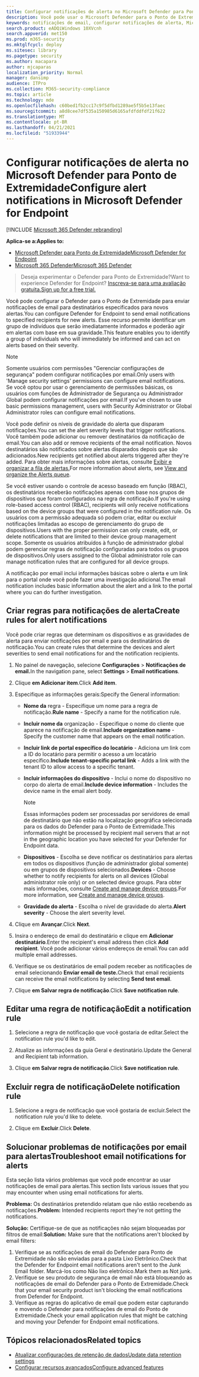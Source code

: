 ```yaml
---
title: Configurar notificações de alerta no Microsoft Defender para Ponto de Extremidade
description: Você pode usar o Microsoft Defender para o Ponto de Extremidade para configurar as configurações de notificação de email para alertas de segurança, com base na gravidade e em outros critérios.
keywords: notificações de email, configurar notificações de alerta, Microsoft Defender para Ponto de Extremidade, Notificações do Microsoft Defender para Ponto de Extremidade, Alertas do Microsoft Defender para Ponto de Extremidade, windows 10 enterprise, windows 10 education
search.product: eADQiWindows 10XVcnh
search.appverid: met150
ms.prod: m365-security
ms.mktglfcycl: deploy
ms.sitesec: library
ms.pagetype: security
ms.author: macapara
author: mjcaparas
localization_priority: Normal
manager: dansimp
audience: ITPro
ms.collection: M365-security-compliance
ms.topic: article
ms.technology: mde
ms.openlocfilehash: c60bed1fb2cc17c9f5dfbd1289ae5f5b5e13faec
ms.sourcegitcommit: a8d8cee7df535a150985d6165afdfddfdf21f622
ms.translationtype: MT
ms.contentlocale: pt-BR
ms.lasthandoff: 04/21/2021
ms.locfileid: "51933944"
---
```

# <a name="configure-alert-notifications-in-microsoft-defender-for-endpoint"></a><span data-ttu-id="ceaa1-104">Configurar notificações de alerta no Microsoft Defender para Ponto de Extremidade</span><span class="sxs-lookup"><span data-stu-id="ceaa1-104">Configure alert notifications in Microsoft Defender for Endpoint</span></span>

[!INCLUDE [Microsoft 365 Defender rebranding](../../includes/microsoft-defender.md)]

<span data-ttu-id="ceaa1-105">**Aplica-se a:**</span><span class="sxs-lookup"><span data-stu-id="ceaa1-105">**Applies to:**</span></span>
- [<span data-ttu-id="ceaa1-106">Microsoft Defender para Ponto de Extremidade</span><span class="sxs-lookup"><span data-stu-id="ceaa1-106">Microsoft Defender for Endpoint</span></span>](https://go.microsoft.com/fwlink/p/?linkid=2154037)
- [<span data-ttu-id="ceaa1-107">Microsoft 365 Defender</span><span class="sxs-lookup"><span data-stu-id="ceaa1-107">Microsoft 365 Defender</span></span>](https://go.microsoft.com/fwlink/?linkid=2118804)

><span data-ttu-id="ceaa1-108">Deseja experimentar o Defender para Ponto de Extremidade?</span><span class="sxs-lookup"><span data-stu-id="ceaa1-108">Want to experience Defender for Endpoint?</span></span> [<span data-ttu-id="ceaa1-109">Inscreva-se para uma avaliação gratuita.</span><span class="sxs-lookup"><span data-stu-id="ceaa1-109">Sign up for a free trial.</span></span>](https://www.microsoft.com/microsoft-365/windows/microsoft-defender-atp?ocid=docs-wdatp-emailconfig-abovefoldlink)

<span data-ttu-id="ceaa1-110">Você pode configurar o Defender para o Ponto de Extremidade para enviar notificações de email para destinatários especificados para novos alertas.</span><span class="sxs-lookup"><span data-stu-id="ceaa1-110">You can configure Defender for Endpoint to send email notifications to specified recipients for new alerts.</span></span> <span data-ttu-id="ceaa1-111">Esse recurso permite identificar um grupo de indivíduos que serão imediatamente informados e poderão agir em alertas com base em sua gravidade.</span><span class="sxs-lookup"><span data-stu-id="ceaa1-111">This feature enables you to identify a group of individuals who will immediately be informed and can act on alerts based on their severity.</span></span>

> [!NOTE]
> <span data-ttu-id="ceaa1-112">Somente usuários com permissões "Gerenciar configurações de segurança" podem configurar notificações por email.</span><span class="sxs-lookup"><span data-stu-id="ceaa1-112">Only users with 'Manage security settings' permissions can configure email notifications.</span></span> <span data-ttu-id="ceaa1-113">Se você optou por usar o gerenciamento de permissões básicas, os usuários com funções de Administrador de Segurança ou Administrador Global podem configurar notificações por email.</span><span class="sxs-lookup"><span data-stu-id="ceaa1-113">If you've chosen to use basic permissions management, users with Security Administrator or Global Administrator roles can configure email notifications.</span></span>

<span data-ttu-id="ceaa1-114">Você pode definir os níveis de gravidade do alerta que disparam notificações.</span><span class="sxs-lookup"><span data-stu-id="ceaa1-114">You can set the alert severity levels that trigger notifications.</span></span> <span data-ttu-id="ceaa1-115">Você também pode adicionar ou remover destinatários da notificação de email.</span><span class="sxs-lookup"><span data-stu-id="ceaa1-115">You can also add or remove recipients of the email notification.</span></span> <span data-ttu-id="ceaa1-116">Novos destinatários são notificados sobre alertas disparados depois que são adicionados.</span><span class="sxs-lookup"><span data-stu-id="ceaa1-116">New recipients get notified about alerts triggered after they're added.</span></span> <span data-ttu-id="ceaa1-117">Para obter mais informações sobre alertas, consulte [Exibir e organizar a fila de alertas.](alerts-queue.md)</span><span class="sxs-lookup"><span data-stu-id="ceaa1-117">For more information about alerts, see [View and organize the Alerts queue](alerts-queue.md).</span></span>

<span data-ttu-id="ceaa1-118">Se você estiver usando o controle de acesso baseado em função (RBAC), os destinatários receberão notificações apenas com base nos grupos de dispositivos que foram configurados na regra de notificação.</span><span class="sxs-lookup"><span data-stu-id="ceaa1-118">If you're using role-based access control (RBAC), recipients will only receive notifications based on the device groups that were configured in the notification rule.</span></span>
<span data-ttu-id="ceaa1-119">Os usuários com a permissão adequada só podem criar, editar ou excluir notificações limitadas ao escopo de gerenciamento do grupo de dispositivos.</span><span class="sxs-lookup"><span data-stu-id="ceaa1-119">Users with the proper permission can only create, edit, or delete notifications that are limited to their device group management scope.</span></span>
<span data-ttu-id="ceaa1-120">Somente os usuários atribuídos à função de administrador global podem gerenciar regras de notificação configuradas para todos os grupos de dispositivos.</span><span class="sxs-lookup"><span data-stu-id="ceaa1-120">Only users assigned to the Global administrator role can manage notification rules that are configured for all device groups.</span></span>

<span data-ttu-id="ceaa1-121">A notificação por email inclui informações básicas sobre o alerta e um link para o portal onde você pode fazer uma investigação adicional.</span><span class="sxs-lookup"><span data-stu-id="ceaa1-121">The email notification includes basic information about the alert and a link to the portal where you can do further investigation.</span></span>


## <a name="create-rules-for-alert-notifications"></a><span data-ttu-id="ceaa1-122">Criar regras para notificações de alerta</span><span class="sxs-lookup"><span data-stu-id="ceaa1-122">Create rules for alert notifications</span></span>
<span data-ttu-id="ceaa1-123">Você pode criar regras que determinam os dispositivos e as gravidades de alerta para enviar notificações por email e para os destinatários de notificação.</span><span class="sxs-lookup"><span data-stu-id="ceaa1-123">You can create rules that determine the devices and alert severities to send email notifications for and the notification recipients.</span></span>


1. <span data-ttu-id="ceaa1-124">No painel de navegação, selecione **Configurações**  >  **Notificações de email.**</span><span class="sxs-lookup"><span data-stu-id="ceaa1-124">In the navigation pane, select **Settings** > **Email notifications**.</span></span>

2. <span data-ttu-id="ceaa1-125">Clique **em Adicionar item**.</span><span class="sxs-lookup"><span data-stu-id="ceaa1-125">Click **Add item**.</span></span>

3. <span data-ttu-id="ceaa1-126">Especifique as informações gerais:</span><span class="sxs-lookup"><span data-stu-id="ceaa1-126">Specify the General information:</span></span>
    - <span data-ttu-id="ceaa1-127">**Nome da** regra - Especifique um nome para a regra de notificação.</span><span class="sxs-lookup"><span data-stu-id="ceaa1-127">**Rule name** - Specify a name for the notification rule.</span></span>
    - <span data-ttu-id="ceaa1-128">**Incluir nome da** organização - Especifique o nome do cliente que aparece na notificação de email.</span><span class="sxs-lookup"><span data-stu-id="ceaa1-128">**Include organization name** - Specify the customer name that appears on the email notification.</span></span>
    - <span data-ttu-id="ceaa1-129">**Incluir link de portal específico do locatário** - Adiciona um link com a ID do locatário para permitir o acesso a um locatário específico.</span><span class="sxs-lookup"><span data-stu-id="ceaa1-129">**Include tenant-specific portal link** - Adds a link with the tenant ID to allow access to a specific tenant.</span></span>
    - <span data-ttu-id="ceaa1-130">**Incluir informações do dispositivo** - Inclui o nome do dispositivo no corpo do alerta de email.</span><span class="sxs-lookup"><span data-stu-id="ceaa1-130">**Include device information** - Includes the device name in the email alert body.</span></span>
    
        >[!NOTE]
        > <span data-ttu-id="ceaa1-131">Essas informações podem ser processadas por servidores de email de destinatário que não estão na localização geográfica selecionada para os dados do Defender para o Ponto de Extremidade.</span><span class="sxs-lookup"><span data-stu-id="ceaa1-131">This information might be processed by recipient mail servers that ar not in the geographic location you have selected for your Defender for Endpoint data.</span></span>

    - <span data-ttu-id="ceaa1-132">**Dispositivos** - Escolha se deve notificar os destinatários para alertas em todos os dispositivos (função de administrador global somente) ou em grupos de dispositivos selecionados.</span><span class="sxs-lookup"><span data-stu-id="ceaa1-132">**Devices** - Choose whether to notify recipients for alerts on all devices (Global administrator role only) or on selected device groups.</span></span> <span data-ttu-id="ceaa1-133">Para obter mais informações, consulte [Create and manage device groups](machine-groups.md).</span><span class="sxs-lookup"><span data-stu-id="ceaa1-133">For more information, see [Create and manage device groups](machine-groups.md).</span></span>
    - <span data-ttu-id="ceaa1-134">**Gravidade do alerta** - Escolha o nível de gravidade do alerta.</span><span class="sxs-lookup"><span data-stu-id="ceaa1-134">**Alert severity** - Choose the alert severity level.</span></span>

4. <span data-ttu-id="ceaa1-135">Clique em **Avançar**.</span><span class="sxs-lookup"><span data-stu-id="ceaa1-135">Click **Next**.</span></span>
    
5. <span data-ttu-id="ceaa1-136">Insira o endereço de email do destinatário e clique em **Adicionar destinatário**.</span><span class="sxs-lookup"><span data-stu-id="ceaa1-136">Enter the recipient's email address then click **Add recipient**.</span></span> <span data-ttu-id="ceaa1-137">Você pode adicionar vários endereços de email.</span><span class="sxs-lookup"><span data-stu-id="ceaa1-137">You can add multiple email addresses.</span></span>

6. <span data-ttu-id="ceaa1-138">Verifique se os destinatários de email podem receber as notificações de email selecionando **Enviar email de teste.**</span><span class="sxs-lookup"><span data-stu-id="ceaa1-138">Check that email recipients can receive the email notifications by selecting **Send test email**.</span></span>

7. <span data-ttu-id="ceaa1-139">Clique **em Salvar regra de notificação**.</span><span class="sxs-lookup"><span data-stu-id="ceaa1-139">Click **Save notification rule**.</span></span>

## <a name="edit-a-notification-rule"></a><span data-ttu-id="ceaa1-140">Editar uma regra de notificação</span><span class="sxs-lookup"><span data-stu-id="ceaa1-140">Edit a notification rule</span></span>
1. <span data-ttu-id="ceaa1-141">Selecione a regra de notificação que você gostaria de editar.</span><span class="sxs-lookup"><span data-stu-id="ceaa1-141">Select the notification rule you'd like to edit.</span></span>

2. <span data-ttu-id="ceaa1-142">Atualize as informações da guia Geral e destinatário.</span><span class="sxs-lookup"><span data-stu-id="ceaa1-142">Update the General and Recipient tab information.</span></span>

3. <span data-ttu-id="ceaa1-143">Clique **em Salvar regra de notificação**.</span><span class="sxs-lookup"><span data-stu-id="ceaa1-143">Click **Save notification rule**.</span></span>


## <a name="delete-notification-rule"></a><span data-ttu-id="ceaa1-144">Excluir regra de notificação</span><span class="sxs-lookup"><span data-stu-id="ceaa1-144">Delete notification rule</span></span>

1. <span data-ttu-id="ceaa1-145">Selecione a regra de notificação que você gostaria de excluir.</span><span class="sxs-lookup"><span data-stu-id="ceaa1-145">Select the notification rule you'd like to delete.</span></span>

2. <span data-ttu-id="ceaa1-146">Clique em **Excluir**.</span><span class="sxs-lookup"><span data-stu-id="ceaa1-146">Click **Delete**.</span></span>


## <a name="troubleshoot-email-notifications-for-alerts"></a><span data-ttu-id="ceaa1-147">Solucionar problemas de notificações por email para alertas</span><span class="sxs-lookup"><span data-stu-id="ceaa1-147">Troubleshoot email notifications for alerts</span></span>
<span data-ttu-id="ceaa1-148">Esta seção lista vários problemas que você pode encontrar ao usar notificações de email para alertas.</span><span class="sxs-lookup"><span data-stu-id="ceaa1-148">This section lists various issues that you may encounter when using email notifications for alerts.</span></span>

<span data-ttu-id="ceaa1-149">**Problema:** Os destinatários pretendido relatam que não estão recebendo as notificações.</span><span class="sxs-lookup"><span data-stu-id="ceaa1-149">**Problem:** Intended recipients report they're not getting the notifications.</span></span>

<span data-ttu-id="ceaa1-150">**Solução:** Certifique-se de que as notificações não sejam bloqueadas por filtros de email:</span><span class="sxs-lookup"><span data-stu-id="ceaa1-150">**Solution:** Make sure that the notifications aren't blocked by email filters:</span></span>

1. <span data-ttu-id="ceaa1-151">Verifique se as notificações de email do Defender para Ponto de Extremidade não são enviadas para a pasta Lixo Eletrônico.</span><span class="sxs-lookup"><span data-stu-id="ceaa1-151">Check that the Defender for Endpoint email notifications aren't sent to the Junk Email folder.</span></span> <span data-ttu-id="ceaa1-152">Marcá-los como Não lixo eletrônico.</span><span class="sxs-lookup"><span data-stu-id="ceaa1-152">Mark them as Not junk.</span></span>
2. <span data-ttu-id="ceaa1-153">Verifique se seu produto de segurança de email não está bloqueando as notificações de email do Defender para o Ponto de Extremidade.</span><span class="sxs-lookup"><span data-stu-id="ceaa1-153">Check that your email security product isn't blocking the email notifications from Defender for Endpoint.</span></span>
3. <span data-ttu-id="ceaa1-154">Verifique as regras do aplicativo de email que podem estar capturando e movendo o Defender para notificações de email do Ponto de Extremidade.</span><span class="sxs-lookup"><span data-stu-id="ceaa1-154">Check your email application rules that might be catching and moving your Defender for Endpoint email notifications.</span></span>

## <a name="related-topics"></a><span data-ttu-id="ceaa1-155">Tópicos relacionados</span><span class="sxs-lookup"><span data-stu-id="ceaa1-155">Related topics</span></span>
- [<span data-ttu-id="ceaa1-156">Atualizar configurações de retenção de dados</span><span class="sxs-lookup"><span data-stu-id="ceaa1-156">Update data retention settings</span></span>](data-retention-settings.md)
- [<span data-ttu-id="ceaa1-157">Configurar recursos avançados</span><span class="sxs-lookup"><span data-stu-id="ceaa1-157">Configure advanced features</span></span>](advanced-features.md)
